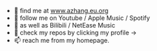 - 👋 find me at www.azhang.eu.org
- 👀 follow me on Youtube / Apple Music / Spotify
- 🌱 as well as Bilibili / NetEase Music
- 💞️ check my repos by clicking my profile ->
- 📫 reach me from my homepage.

<!---
deadtomb/deadtomb is a ✨ special ✨ repository because its `README.md` (this file) appears on your GitHub profile.
You can click the Preview link to take a look at your changes.
--->

